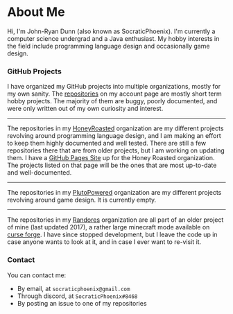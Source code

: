 # About Me
Hi, I'm John-Ryan Dunn (also known as SocraticPhoenix). I'm currently a computer science undergrad and a Java enthusiast. 
My hobby interests in the field include programming language design and occasionally game design.

### GitHub Projects
I have organized my GitHub projects into multiple organizations, mostly for my own sanity. The [repositories](https://github.com/SocraticPhoenix?tab=repositories)
on my account page are mostly short term hobby projects. The majority of them are buggy, poorly documented,
and were only written out of my own curiosity and interest. 

---

The repositories in my [HoneyRoasted](https://github.com/HoneyRoasted) organization are my different projects revolving around programming
language design, and I am making an effort to keep them highly documented and well tested. There are still a few repositories
there that are from older projects, but I am working on updating them. I have a [GitHub Pages Site](https://honeyroasted.github.io/)
up for the Honey Roasted organization. The projects listed on that page will be the ones that are most up-to-date and well-documented.

---

The repositories in my [PlutoPowered](https://github.com/PlutoPowered) organization are my different projects revolving around game design.
It is currently empty.  

---
The repositories in my [Randores](https://github.com/Randores) organization are all part of an older project of mine (last updated 2017),
a rather large minecraft mode available on [curse forge](https://www.curseforge.com/minecraft/mc-mods/socraticsrandores).
I have since stopped development, but I leave the code up in case anyone wants to look at it, and in case I ever want to re-visit it.

### Contact
You can contact me:

- By email, at `socraticphoenix@gmail.com`
- Through discord, at `SocraticPhoenix#8468`
- By posting an issue to one of my repositories